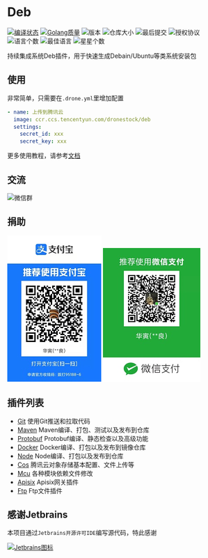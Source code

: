 # Deb
[![编译状态](https://github.ruijc.com:20443/api/badges/dronestock/deb/status.svg)](https://github.ruijc.com:20443/dronestock/deb)
[![Golang质量](https://goreportcard.com/badge/github.com/dronestock/deb)](https://goreportcard.com/report/github.com/dronestock/deb)
![版本](https://img.shields.io/github/go-mod/go-version/dronestock/deb)
![仓库大小](https://img.shields.io/github/repo-size/dronestock/deb)
![最后提交](https://img.shields.io/github/last-commit/dronestock/deb)
![授权协议](https://img.shields.io/github/license/dronestock/deb)
![语言个数](https://img.shields.io/github/languages/count/dronestock/deb)
![最佳语言](https://img.shields.io/github/languages/top/dronestock/deb)
![星星个数](https://img.shields.io/github/stars/dronestock/deb?style=social)

持续集成系统Deb插件，用于快速生成Debain/Ubuntu等类系统安装包

## 使用

非常简单，只需要在`.drone.yml`里增加配置

```yaml
- name: 上传到腾讯云
  image: ccr.ccs.tencentyun.com/dronestock/deb
  settings:
    secret_id: xxx
    secret_key: xxx
```

更多使用教程，请参考[文档](https://www.dronestock.tech/plugin/stock/drone)

## 交流

![微信群](https://www.dronestock.tech/communication/wxwork.jpg)

## 捐助

![支持宝](https://github.com/storezhang/donate/raw/master/alipay-small.jpg)
![微信](https://github.com/storezhang/donate/raw/master/weipay-small.jpg)

## 插件列表

- [Git](https://www.dronestock.tech/plugin/stock/git) 使用Git推送和拉取代码
- [Maven](https://www.dronestock.tech/plugin/stock/maven) Maven编译、打包、测试以及发布到仓库
- [Protobuf](https://www.dronestock.tech/plugin/stock/protobuf) Protobuf编译、静态检查以及高级功能
- [Docker](https://www.dronestock.tech/plugin/stock/docker) Docker编译、打包以及发布到镜像仓库
- [Node](https://www.dronestock.tech/plugin/stock/node) Node编译、打包以及发布到仓库
- [Cos](https://www.dronestock.tech/plugin/stock/cos) 腾讯云对象存储基本配置、文件上传等
- [Mcu](https://www.dronestock.tech/plugin/stock/mcu) 各种模块依赖文件修改
- [Apisix](https://www.dronestock.tech/plugin/stock/apisix) Apisix网关插件
- [Ftp](https://www.dronestock.tech/plugin/stock/ftp) Ftp文件插件

## 感谢Jetbrains

本项目通过`Jetbrains开源许可IDE`编写源代码，特此感谢

[![Jetbrains图标](https://resources.jetbrains.com/storage/products/company/brand/logos/jb_beam.svg)](https://www.jetbrains.com/?from=dronestock/deb)
